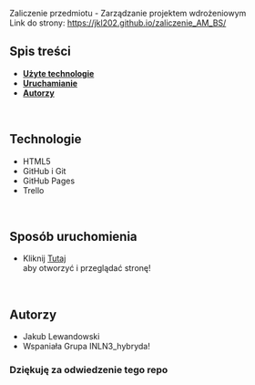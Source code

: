 Zaliczenie przedmiotu - Zarządzanie projektem wdrożeniowym<br>
Link do strony: https://jkl202.github.io/zaliczenie_AM_BS/

## Spis treści
- **[Użyte technologie](#technologie)**<br>
- **[Uruchamianie](#Uruchamianie)**<br>
- **[Autorzy](#Autorzy)**<br>
<br>

## Technologie
- HTML5
- GitHub i Git
- GitHub Pages
- Trello
<br>

## Sposób uruchomienia
- Kliknij [Tutaj](https://jkl202.github.io/zaliczenie_AM_BS/)<br> aby otworzyć i przeglądać stronę!

<br>

## Autorzy
- Jakub Lewandowski
- Wspaniała Grupa INLN3_hybryda!

### Dziękuję za odwiedzenie tego repo
